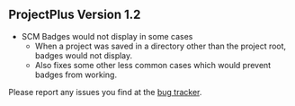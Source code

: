 
## ProjectPlus Version 1.2

  * SCM Badges would not display in some cases
    * When a project was saved in a directory other than the project root, badges would not display.
    * Also fixes some other less common cases which would prevent badges from working.

Please report any issues you find at the [bug tracker](http://ciaranwal.sh/projectplus-files/ticket).
